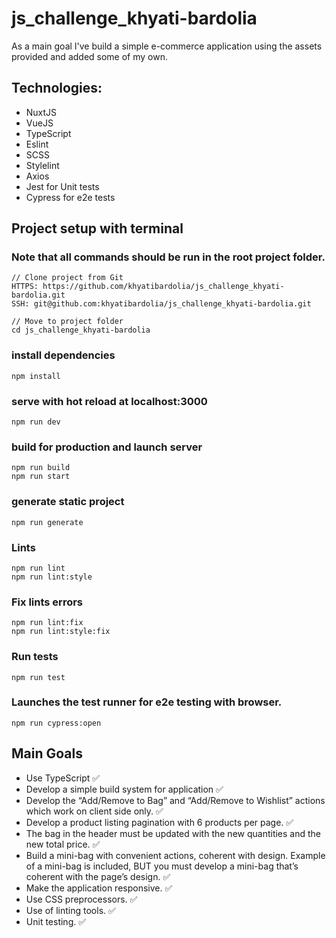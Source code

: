 # js_challenge_khyati-bardolia

As a main goal I\'ve build a simple e-commerce application using the assets provided and added some of my own.

## Technologies:

* NuxtJS
* VueJS
* TypeScript
* Eslint
* SCSS
* Stylelint
* Axios
* Jest for Unit tests
* Cypress for e2e tests

## Project setup with terminal
### Note that all commands should be run in the root project folder.


```
// Clone project from Git
HTTPS: https://github.com/khyatibardolia/js_challenge_khyati-bardolia.git
SSH: git@github.com:khyatibardolia/js_challenge_khyati-bardolia.git

// Move to project folder
cd js_challenge_khyati-bardolia
```

### install dependencies
```
npm install
```

### serve with hot reload at localhost:3000
```
npm run dev
```

### build for production and launch server
```
npm run build
npm run start
```

### generate static project
```
npm run generate
```

### Lints
```
npm run lint
npm run lint:style
```

### Fix lints errors
```
npm run lint:fix
npm run lint:style:fix
```

### Run tests
```
npm run test
```
### Launches the test runner for e2e testing with browser.
```
npm run cypress:open
```
## Main Goals

* Use TypeScript ✅
* Develop a simple build system for application ✅
* Develop the “Add/Remove to Bag” and “Add/Remove to Wishlist” actions which work on client side only. ✅
* Develop a product listing pagination with 6 products per page. ✅
* The bag in the header must be updated with the new quantities and the new total price. ✅
* Build a mini-bag with convenient actions, coherent with design. Example of a mini-bag is included, BUT you must develop a mini-bag that’s coherent with the page’s design. ✅
* Make the application responsive. ✅
* Use CSS preprocessors. ✅
* Use of linting tools. ✅
* Unit testing. ✅
